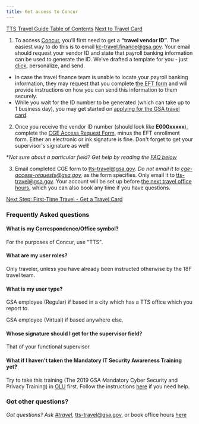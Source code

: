 ```yaml
---
title: Get access to Concur
---
```


[TTS Travel Guide Table of Contents]({{site.baseurl}}/travel-guide-table-of-contents)
[Next to Travel Card]({{site.baseurl}}/first-time-travel-travel-card)

1. To access [Concur](http://travel.gsa.gov/), you’ll first need to get a **“travel vendor ID”**. The easiest way to do this is to email [kc-travel.finance@gsa.gov](mailto:kc-travel.finance@gsa.gov). Your email should request your vendor ID and state that payroll banking information can be used to generate the ID.  We've drafted a template for you - just [click](mailto:kc-travel.finance@gsa.gov?subject=Request%20for%20Travel%20Vendor%20ID&body=Hi.%20I%20will%20be%20traveling%20for%20work%20and%20will%20need%20a%20travel%20vendor%20ID.%20Can%20you%20please%20assign%20one%20to%20me?%20My%20payroll%20banking%20information%20can%20be%20used%20to%20generate%20this%20ID.), personalize, and send.
  * In case the travel finance team is unable to locate your payroll banking information, they may request that you complete [the EFT form](https://drive.google.com/a/gsa.gov/file/d/0B0Kck5dqF_Ebb0FFZ29RR0JmVVk/view?usp=sharing) and will provide instructions on how you can send this information to them securely.
  * While you wait for the ID number to be generated (which can take up to 1 business day), you may get started on [applying for the GSA travel card]({{site.baseurl}}/first-time-travel-travel-card).

2. Once you receive the vendor ID number (should look like **E000xxxxx**), complete the [CGE Access Request Form](https://drive.google.com/a/gsa.gov/file/d/0B0Kck5dqF_EbM3ZRaHRqRHFWSzA/view?usp=sharing), minus the EFT enrollment form.
Either an electronic or ink signature is fine. Don't forget to get your supervisor's signature as well!

*_Not sure about a particular field? Get help by reading the_ [_FAQ below_](#frequently-asked-questions)

3. Email completed CGE form to [tts-travel@gsa.gov](mailto:tts-travel@gsa.gov). _Do not email it to cge-access-requests@gsa.gov,_ as the form specifies. Only email it to tts-travel@gsa.gov. Your account will be set up before [the next travel office hours](https://sites.google.com/a/gsa.gov/tts-office-hours/), which you can also book any time if you have questions.

[Next Step: First-Time Travel - Get a Travel Card]({{site.baseurl}}/first-time-travel-travel-card)

### Frequently Asked questions

#### What is my Correspondence/Office symbol?
For the purposes of Concur, use "TTS".

#### What are my user roles?
Only traveler, unless you have already been instructed otherwise by the 18F travel team.

#### What is my user type?
GSA employee (Regular) if based in a city which has a TTS office which you report to.

GSA employee (Virtual) if based anywhere else.

#### Whose signature should I get for the supervisor field?
That of your functional supervisor.

#### What if I haven't taken the Mandatory IT Security Awareness Training yet?
Try to take this training (The 2019 GSA Mandatory Cyber Security and Privacy Training) in [OLU](https://gsaolu.gsa.gov) first. Follow the instructions [here](https://handbook.18f.gov/olu/#help-with-olu) if you need help.

### Got other questions?

*Got questions? Ask [#travel](https://gsa-tts.slack.com/messages/travel)*, [tts-travel@gsa.gov](mailto:tts-travel@gsa.gov), or book office hours [here](https://sites.google.com/a/gsa.gov/tts-office-hours/)
